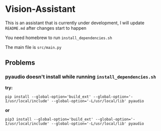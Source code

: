 # Vision-Assistant

This is an assistant that is currently under development,
I will update `README.md` after changes start to happen

You need homebrew to run `install_dependencies.sh`

The main file is `src/main.py`

## Problems

### pyaudio doesn't install while running `install_dependencies.sh`

**try:**  
```
pip install --global-option='build_ext' --global-option='-I/usr/local/include' --global-option='-L/usr/local/lib' pyaudio
```  
**or**  
```
pip3 install --global-option='build_ext' --global-option='-I/usr/local/include' --global-option='-L/usr/local/lib' pyaudio
```  

